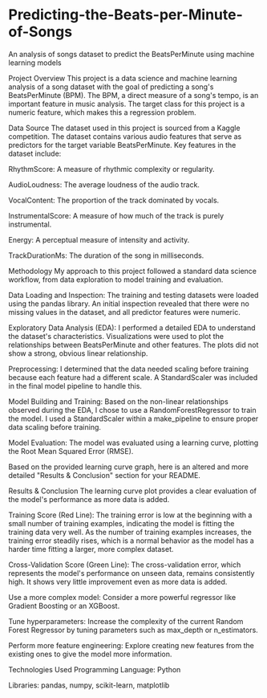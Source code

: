 # Predicting-the-Beats-per-Minute-of-Songs
An analysis of songs dataset to predict the BeatsPerMinute using machine learning models

Project Overview
This project is a data science and machine learning analysis of a song dataset with the goal of predicting a song's BeatsPerMinute (BPM). The BPM, a direct measure of a song's tempo, is an important feature in music analysis. The target class for this project is a numeric feature, which makes this a regression problem.

Data Source
The dataset used in this project is sourced from a Kaggle competition. The dataset contains various audio features that serve as predictors for the target variable BeatsPerMinute. Key features in the dataset include:

RhythmScore: A measure of rhythmic complexity or regularity.

AudioLoudness: The average loudness of the audio track.

VocalContent: The proportion of the track dominated by vocals.

InstrumentalScore: A measure of how much of the track is purely instrumental.

Energy: A perceptual measure of intensity and activity.

TrackDurationMs: The duration of the song in milliseconds.

Methodology
My approach to this project followed a standard data science workflow, from data exploration to model training and evaluation.

Data Loading and Inspection: The training and testing datasets were loaded using the pandas library. An initial inspection revealed that there were no missing values in the dataset, and all predictor features were numeric.

Exploratory Data Analysis (EDA): I performed a detailed EDA to understand the dataset's characteristics. Visualizations were used to plot the relationships between BeatsPerMinute and other features. The plots did not show a strong, obvious linear relationship.

Preprocessing: I determined that the data needed scaling before training because each feature had a different scale. A StandardScaler was included in the final model pipeline to handle this.

Model Building and Training: Based on the non-linear relationships observed during the EDA, I chose to use a RandomForestRegressor to train the model. I used a StandardScaler within a make_pipeline to ensure proper data scaling before training.

Model Evaluation: The model was evaluated using a learning curve, plotting the Root Mean Squared Error (RMSE).


Based on the provided learning curve graph, here is an altered and more detailed "Results & Conclusion" section for your README.

Results & Conclusion
The learning curve plot provides a clear evaluation of the model's performance as more data is added.

Training Score (Red Line): The training error is low at the beginning with a small number of training examples, indicating the model is fitting the training data very well. As the number of training examples increases, the training error steadily rises, which is a normal behavior as the model has a harder time fitting a larger, more complex dataset.

Cross-Validation Score (Green Line): The cross-validation error, which represents the model's performance on unseen data, remains consistently high. It shows very little improvement even as more data is added.

Use a more complex model: Consider a more powerful regressor like Gradient Boosting or an XGBoost.

Tune hyperparameters: Increase the complexity of the current Random Forest Regressor by tuning parameters such as max_depth or n_estimators.

Perform more feature engineering: Explore creating new features from the existing ones to give the model more information.

Technologies Used
Programming Language: Python

Libraries: pandas, numpy, scikit-learn, matplotlib
